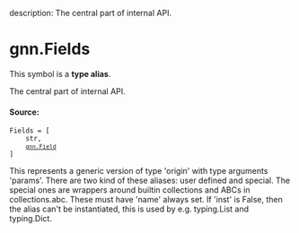 description: The central part of internal API.

<div itemscope itemtype="http://developers.google.com/ReferenceObject">
<meta itemprop="name" content="gnn.Fields" />
<meta itemprop="path" content="Stable" />
</div>

# gnn.Fields

<!-- Insert buttons and diff -->
This symbol is a **type alias**.

The central part of internal API.

#### Source:

<pre class="devsite-click-to-copy prettyprint lang-py tfo-signature-link">
<code>Fields = <class 'Mapping'>[
    str,
    <a href="../gnn/Field.md"><code>gnn.Field</code></a>
]
</code></pre>



<!-- Placeholder for "Used in" -->

This represents a generic version of type 'origin' with type arguments 'params'.
There are two kind of these aliases: user defined and special. The special ones
are wrappers around builtin collections and ABCs in collections.abc. These must
have 'name' always set. If 'inst' is False, then the alias can't be instantiated,
this is used by e.g. typing.List and typing.Dict.